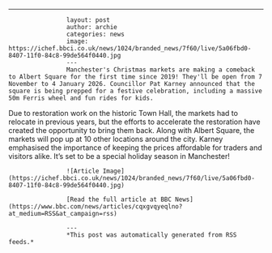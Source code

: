 ---
                    layout: post
                    author: archie
                    categories: news
                    image: https://ichef.bbci.co.uk/news/1024/branded_news/7f60/live/5a06fbd0-8407-11f0-84c8-99de564f0440.jpg
                    ---
                    Manchester's Christmas markets are making a comeback to Albert Square for the first time since 2019! They'll be open from 7 November to 4 January 2026. Councillor Pat Karney announced that the square is being prepped for a festive celebration, including a massive 50m Ferris wheel and fun rides for kids. 

Due to restoration work on the historic Town Hall, the markets had to relocate in previous years, but the efforts to accelerate the restoration have created the opportunity to bring them back. Along with Albert Square, the markets will pop up at 10 other locations around the city. Karney emphasised the importance of keeping the prices affordable for traders and visitors alike. It’s set to be a special holiday season in Manchester!

                    ![Article Image](https://ichef.bbci.co.uk/news/1024/branded_news/7f60/live/5a06fbd0-8407-11f0-84c8-99de564f0440.jpg)

                    [Read the full article at BBC News](https://www.bbc.com/news/articles/cqxgvqyeqlno?at_medium=RSS&at_campaign=rss)

                    ---
                    *This post was automatically generated from RSS feeds.*
                    
